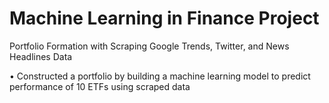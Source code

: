 # Machine Learning in Finance Project
Portfolio Formation with Scraping Google Trends, Twitter, and News Headlines Data 


•	Constructed a portfolio by building a machine learning model to predict performance of 10 ETFs using scraped data

